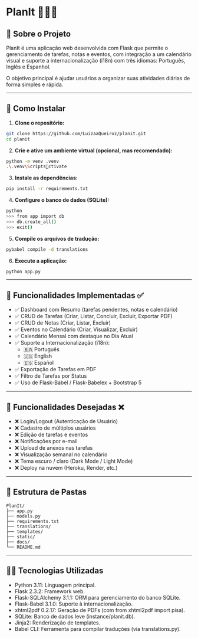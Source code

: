 
# PlanIt 📅✅📝

## 📌 Sobre o Projeto

PlanIt é uma aplicação web desenvolvida com Flask que permite o gerenciamento de tarefas, notas e eventos, com integração a um calendário visual e suporte a internacionalização (i18n) com três idiomas: Português, Inglês e Espanhol.

O objetivo principal é ajudar usuários a organizar suas atividades diárias de forma simples e rápida.

---

## 🚀 Como Instalar

1. **Clone o repositório:**

```bash
git clone https://github.com/LuizaaQueiroz/planit.git
cd planit
```

2. **Crie e ative um ambiente virtual (opcional, mas recomendado):**

```bash
python -m venv .venv
.\.venv\Scriptsctivate
```

3. **Instale as dependências:**

```bash
pip install -r requirements.txt
```

4. **Configure o banco de dados (SQLite):**

```bash
python
>>> from app import db
>>> db.create_all()
>>> exit()
```

5. **Compile os arquivos de tradução:**

```bash
pybabel compile -d translations
```

6. **Execute a aplicação:**

```bash
python app.py
```

---

## 🌟 Funcionalidades Implementadas ✅

- ✅ Dashboard com Resumo (tarefas pendentes, notas e calendário)
- ✅ CRUD de Tarefas (Criar, Listar, Concluir, Excluir, Exportar PDF)
- ✅ CRUD de Notas (Criar, Listar, Excluir)
- ✅ Eventos no Calendário (Criar, Visualizar, Excluir)
- ✅ Calendário Mensal com destaque no Dia Atual
- ✅ Suporte a Internacionalização (i18n):
  - 🇧🇷 Português
  - 🇺🇸 English
  - 🇪🇸 Español
- ✅ Exportação de Tarefas em PDF
- ✅ Filtro de Tarefas por Status
- ✅ Uso de Flask-Babel / Flask-Babelex + Bootstrap 5

---

## 📝 Funcionalidades Desejadas ❌

- ❌ Login/Logout (Autenticação de Usuário)
- ❌ Cadastro de múltiplos usuários
- ❌ Edição de tarefas e eventos
- ❌ Notificações por e-mail
- ❌ Upload de anexos nas tarefas
- ❌ Visualização semanal no calendário
- ❌ Tema escuro / claro (Dark Mode / Light Mode)
- ❌ Deploy na nuvem (Heroku, Render, etc.)

---

## 📂 Estrutura de Pastas

```
PlanIt/
├── app.py
├── models.py
├── requirements.txt
├── translations/
├── templates/
├── static/
├── docs/              
└── README.md
```

---

## 👩‍💻 Tecnologias Utilizadas

- Python 3.11: Linguagem principal.
- Flask 2.3.2: Framework web.
- Flask-SQLAlchemy 3.1.1: ORM para gerenciamento do banco SQLite.
- Flask-Babel 3.1.0: Suporte à internacionalização.
- xhtml2pdf 0.2.17: Geração de PDFs (com from xhtml2pdf import pisa).
- SQLite: Banco de dados leve (instance/planit.db).
- Jinja2: Renderização de templates.
- Babel CLI: Ferramenta para compilar traduções (via translations.py).


